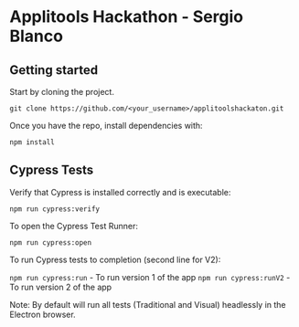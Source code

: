 # Applitools Hackathon - Sergio Blanco

<h2 id="getting-started">Getting started</h2>

Start by cloning the project.
```
git clone https://github.com/<your_username>/applitoolshackaton.git
```
Once you have the repo, install dependencies with:
```
npm install
```

<h2 id="testing">Cypress Tests</h2>

Verify that Cypress is installed correctly and is executable:
```
npm run cypress:verify
```

To open the Cypress Test Runner:
```
npm run cypress:open
```

To run Cypress tests to completion (second line for V2):

`npm run cypress:run` - To run version 1 of the app
`npm run cypress:runV2` - To run version 2 of the app

Note: By default will run all tests (Traditional and Visual) headlessly in the Electron browser.
